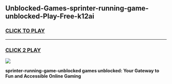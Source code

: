 
## Unblocked-Games-sprinter-running-game-unblocked-Play-Free-k12ai
<h3>
<a href="https://premium76.site?title=sprinter-running-game-unblocked&ref=19M">CLICK TO PLAY</a></h3>
<hr>

<h3>
<a href="https://premium76.site?title=sprinter-running-game-unblocked&ref=19M">CLICK 2 PLAY</a>
  
</h3>

<a href="https://premium76.site?title=sprinter-running-game-unblocked&ref=19M"><img src="https://clearcache.store/games.png"></a>


**sprinter-running-game-unblocked games unblocked: Your Gateway to Fun and Accessible Online Gaming**
